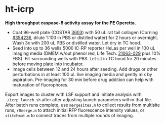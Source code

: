 ht-icrp
=======

**High throughput caspase-8 activity assay for the PE Operetta.**

- Coat 96-well plate (COSTAR <a href="http://www.sigmaaldrich.com/catalog/product/sigma/cls3603">
  3603</a>) with 50 uL rat tail collagen
  (Corning <a href="http://catalog2.corning.com/Lifesciences/en-US/Shopping/ProductDetails.aspx?productid=354236(Lifesciences)">#354236</a>, dilute 1:100 in PBS or distilled water) for
  2 hours or overnight. Wash 3x with 200 uL PBS or distilled
  water. Let dry in TC hood.
- Seed into up to 36 wells 5000 IC-RP reporter HeLas per well
  in 100 uL imaging media (DMEM w/out phenol red, Life Tech.
  <a href="http://www.lifetechnologies.com/order/catalog/product/21063029">
  21063-029</a> plus 10% FBS). Fill surrounding wells with PBS. Let
  sit in TC hood for 20 minutes before moving plate into incubator.
- Image cells between 12 and 24 hours after seeding. Add drugs
  or other perturbations in at least 100 uL live imaging media
  and gently mix by aspiration. Pre-imaging for 30 min before drug
  addition can help with maturation of fluorophores.

Export images to cluster with LSF support and initiate analysis
with <code>./icrp_launch.sh</code> after after adjusting launch parameters
within that file. After batch runs complete, use <code>mergesites.m</code>
to collect results from multisite runs, <code>r0merge.m</code> to attach
initial RFP fluorescence intensity values, or <code>stitchmat.m</code> to
connect traces from multiple rounds of imaging.
